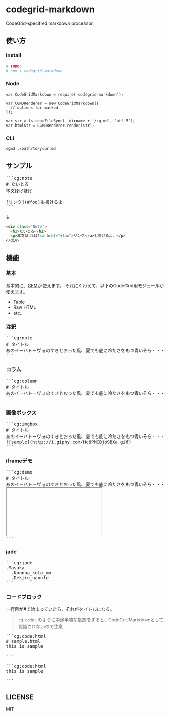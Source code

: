 # codegrid-markdown
CodeGrid-specified markdown processor.

## 使い方
### Install

```sh
# TODO:
# npm i codegrid-markdown
```

### Node
```
var CodeGridMarkdown = require('codegrid-markdown');

var CGMDRenderer = new CodeGridMarkdown({
  // options for marked
});

var str = fs.readFileSync(__dirname + '/cg.md', 'utf-8');
var htmlStr = CGMDRenderer.render(str);
```

### CLI
```sh
cgmd ./path/to/your.md
```


## サンプル

<pre>
```cg:note
# たいとる
本文ほげほげ

[リンク](#foo)も書けるよ。
```</pre>

↓

```html
<div class="Note">
  <h1>たいとる</h1>
  <p>本文ほげほげ<a href="#foo">リンク</a>も書けるよ。</p>
</div>
```


## 機能
### 基本
基本的に、[GFM](https://help.github.com/articles/github-flavored-markdown)が使えます。
それにくわえて、以下のCodeGrid用モジュールが使えます。

- Table
- Raw HTML
- etc..

### 注釈
<pre>
```cg:note
# タイトル
あのイーハトーヴォのすきとおった風、夏でも底に冷たさをもつ青いそら・・・
```</pre>

### コラム
<pre>
```cg:column
# タイトル
あのイーハトーヴォのすきとおった風、夏でも底に冷たさをもつ青いそら・・・
```</pre>

### 画像ボックス
<pre>
```cg:imgbox
# タイトル
あのイーハトーヴォのすきとおった風、夏でも底に冷たさをもつ青いそら・・・
![sample](http://i.giphy.com/Hc8PMCBjo9BXa.gif)
```</pre>

### iframeデモ
<pre>
```cg:demo
# タイトル
あのイーハトーヴォのすきとおった風、夏でも底に冷たさをもつ青いそら・・・
<iframe data-trigger="data-trigger" src="" class="sizeM"></iframe>
```</pre>

### jade
<pre>
```cg:jade
.Masaka
  .Konnna_koto_mo
  .Dekiru_nannte
```</pre>

### コードブロック

一行目が#で始まっていたら、それがタイトルになる。

> `cg:code:` のように中途半端な指定をすると、CodeGridMarkdownとして認識されないので注意

<pre>
```cg:code:html
# sample.html
<div>this is sample</div>
```</pre>

<pre>
```cg:code:html
<div>this is sample</div>
```</pre>

## LICENSE
MIT
